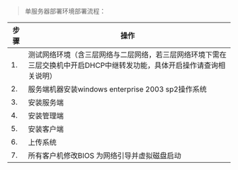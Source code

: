 <blockquote class="success">
单服务器部署环境部署流程：
</blockquote> 

|步骤|操作|
|---|---|
|1.|测试网络环境（含三层网络与二层网络，若三层网络环境下需在三层交换机中开启DHCP中继转发功能，具体开启操作请查询相关说明）|
|2.|服务端机器安装windows enterprise 2003 sp2操作系统|
|3.|安装服务端|
|4.|安装管理端|
|5.|安装客户端|
|6.|上传系统|
|7.|所有客户机修改BIOS 为网络引导并虚拟磁盘启动|

